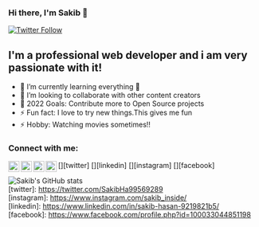 ### Hi there, I'm Sakib 👋 


[![Twitter Follow](https://img.shields.io/twitter/follow/Sakib?color=1DA1F2&logo=twitter&style=for-the-badge)](https://twitter.com/intent/follow?original_referer=https://twitter.com/SakibHa99569289)

## I'm a professional web developer and i am very passionate with it!

- 🌱 I’m currently learning everything 🤣
- 👯 I’m looking to collaborate with other content creators 
- 🥅 2022 Goals: Contribute more to Open Source projects
- ⚡ Fun fact: I love to try new things.This gives me fun
- ⚡ Hobby: Watching movies sometimes!!

### Connect with me:
[<img align="left" alt="codeSTACKr | Twitter" width="22px" src="https://cdn.jsdelivr.net/npm/simple-icons@v3/icons/twitter.svg" />][twitter]
[<img align="left" alt="Sakibhasan | LinkedIn" width="22px" src="https://www.linkedin.com/in/sakib-hasan-9219821b5/" />][linkedin]
[<img align="left" alt="Sakibhasan | Instagram" width="22px" src="https://www.instagram.com/sakib_inside/" />][instagram]
[<img align="left" alt="Sakibhasan | Facebook" width="22px" src="https://www.facebook.com/profile.php?id=100033044851198" />][facebook]
</br>

![Sakib's GitHub stats](https://github-readme-stats.vercel.app/api?username=Sakibhasan&show_icons=true&theme=radical)
 </br>
[twitter]: https://twitter.com/SakibHa99569289
</br>
[instagram]: https://www.instagram.com/sakib_inside/
</br>
[linkedin]: https://www.linkedin.com/in/sakib-hasan-9219821b5/
</br>
[facebook]: https://www.facebook.com/profile.php?id=100033044851198
</br>

